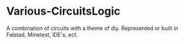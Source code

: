 # Various-CircuitsLogic
A combination of circuits with a theme of diy. Represented or built in Falstad, Minetest, IDE's, ect.
